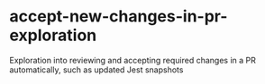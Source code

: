 # accept-new-changes-in-pr-exploration
Exploration into reviewing and accepting required changes in a PR automatically, such as updated Jest snapshots
